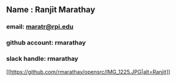 
## Name : Ranjit Marathay

### email: maratr@rpi.edu

### github account: rmarathay

### slack handle: rmarathay

[[https://github.com/rmarathay/opensrc/IMG_1225.JPG|alt=Ranjit]]
